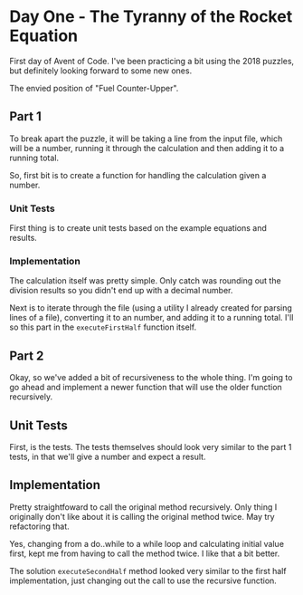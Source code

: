 # Day One - The Tyranny of the Rocket Equation

First day of Avent of Code. I've been practicing a bit using the 2018 puzzles, but definitely looking forward to some new ones.

The envied position of "Fuel Counter-Upper".

## Part 1

To break apart the puzzle, it will be taking a line from the input file, which will be a number, running it through the calculation and then adding it to a running total.

So, first bit is to create a function for handling the calculation given a number.

### Unit Tests

First thing is to create unit tests based on the example equations and results.

### Implementation

The calculation itself was pretty simple. Only catch was rounding out the division results so you didn't end up with a decimal number.

Next is to iterate through the file (using a utility I already created for parsing lines of a file), converting it to an number,
and adding it to a running total. I'll so this part in the `executeFirstHalf` function itself.

## Part 2

Okay, so we've added a bit of recursiveness to the whole thing. I'm going to go ahead and implement a newer function that will use the older function recursively.

## Unit Tests

First, is the tests. The tests themselves should look very similar to the part 1 tests, in that we'll give a number and expect a result.

## Implementation

Pretty straightfoward to call the original method recursively. Only thing I originally don't like about it is calling the original method twice. May try refactoring that.

Yes, changing from a do..while to a while loop and calculating initial value first, kept me from having to call the method twice. I like that a bit better.

The solution `executeSecondHalf` method looked very similar to the first half implementation, just changing out the call to use the recursive function.